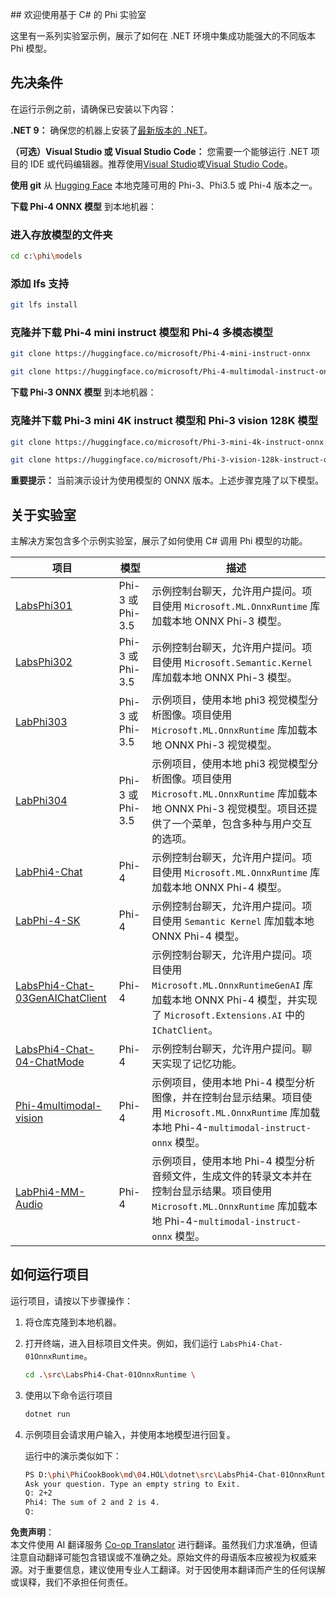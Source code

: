 <!--
CO_OP_TRANSLATOR_METADATA:
{
  "original_hash": "903c509a6d0d1ecce00b849d7f753bdd",
  "translation_date": "2025-07-17T10:32:11+00:00",
  "source_file": "md/04.HOL/dotnet/readme.md",
  "language_code": "zh"
}
-->
﻿## 欢迎使用基于 C# 的 Phi 实验室

这里有一系列实验室示例，展示了如何在 .NET 环境中集成功能强大的不同版本 Phi 模型。

## 先决条件

在运行示例之前，请确保已安装以下内容：

**.NET 9：** 确保您的机器上安装了[最新版本的 .NET](https://dotnet.microsoft.com/download/dotnet?WT.mc_id=aiml-137032-kinfeylo)。

**（可选）Visual Studio 或 Visual Studio Code：** 您需要一个能够运行 .NET 项目的 IDE 或代码编辑器。推荐使用[Visual Studio](https://visualstudio.microsoft.com?WT.mc_id=aiml-137032-kinfeylo)或[Visual Studio Code](https://code.visualstudio.com?WT.mc_id=aiml-137032-kinfeylo)。

**使用 git** 从 [Hugging Face](https://huggingface.co/collections/lokinfey/phi-4-family-679c6f234061a1ab60f5547c) 本地克隆可用的 Phi-3、Phi3.5 或 Phi-4 版本之一。

**下载 Phi-4 ONNX 模型** 到本地机器：

### 进入存放模型的文件夹

```bash
cd c:\phi\models
```

### 添加 lfs 支持

```bash
git lfs install 
```

### 克隆并下载 Phi-4 mini instruct 模型和 Phi-4 多模态模型

```bash
git clone https://huggingface.co/microsoft/Phi-4-mini-instruct-onnx

git clone https://huggingface.co/microsoft/Phi-4-multimodal-instruct-onnx
```

**下载 Phi-3 ONNX 模型** 到本地机器：

### 克隆并下载 Phi-3 mini 4K instruct 模型和 Phi-3 vision 128K 模型

```bash
git clone https://huggingface.co/microsoft/Phi-3-mini-4k-instruct-onnx

git clone https://huggingface.co/microsoft/Phi-3-vision-128k-instruct-onnx-cpu
```

**重要提示：** 当前演示设计为使用模型的 ONNX 版本。上述步骤克隆了以下模型。

## 关于实验室

主解决方案包含多个示例实验室，展示了如何使用 C# 调用 Phi 模型的功能。

| 项目 | 模型 | 描述 |
| ------------ | -----------| ----------- |
| [LabsPhi301](../../../../../md/04.HOL/dotnet/src/LabsPhi301) | Phi-3 或 Phi-3.5 | 示例控制台聊天，允许用户提问。项目使用 `Microsoft.ML.OnnxRuntime` 库加载本地 ONNX Phi-3 模型。 |
| [LabsPhi302](../../../../../md/04.HOL/dotnet/src/LabsPhi302) | Phi-3 或 Phi-3.5 | 示例控制台聊天，允许用户提问。项目使用 `Microsoft.Semantic.Kernel` 库加载本地 ONNX Phi-3 模型。 |
| [LabPhi303](../../../../../md/04.HOL/dotnet/src/LabsPhi303) | Phi-3 或 Phi-3.5 | 示例项目，使用本地 phi3 视觉模型分析图像。项目使用 `Microsoft.ML.OnnxRuntime` 库加载本地 ONNX Phi-3 视觉模型。 |
| [LabPhi304](../../../../../md/04.HOL/dotnet/src/LabsPhi304) | Phi-3 或 Phi-3.5 | 示例项目，使用本地 phi3 视觉模型分析图像。项目使用 `Microsoft.ML.OnnxRuntime` 库加载本地 ONNX Phi-3 视觉模型。项目还提供了一个菜单，包含多种与用户交互的选项。 | 
| [LabPhi4-Chat](../../../../../md/04.HOL/dotnet/src/LabsPhi4-Chat-01OnnxRuntime) | Phi-4 | 示例控制台聊天，允许用户提问。项目使用 `Microsoft.ML.OnnxRuntime` 库加载本地 ONNX Phi-4 模型。 |
| [LabPhi-4-SK](../../../../../md/04.HOL/dotnet/src/LabsPhi4-Chat-02SK) | Phi-4 | 示例控制台聊天，允许用户提问。项目使用 `Semantic Kernel` 库加载本地 ONNX Phi-4 模型。 |
| [LabsPhi4-Chat-03GenAIChatClient](../../../../../md/04.HOL/dotnet/src/LabsPhi4-Chat-03GenAIChatClient) | Phi-4 | 示例控制台聊天，允许用户提问。项目使用 `Microsoft.ML.OnnxRuntimeGenAI` 库加载本地 ONNX Phi-4 模型，并实现了 `Microsoft.Extensions.AI` 中的 `IChatClient`。 |
| [LabsPhi4-Chat-04-ChatMode](../../../../../md/04.HOL/dotnet/src/LabsPhi4-Chat-04-ChatMode) | Phi-4 | 示例控制台聊天，允许用户提问。聊天实现了记忆功能。 |
| [Phi-4multimodal-vision](../../../../../md/04.HOL/dotnet/src/LabsPhi4-MultiModal-01Images) | Phi-4 | 示例项目，使用本地 Phi-4 模型分析图像，并在控制台显示结果。项目使用 `Microsoft.ML.OnnxRuntime` 库加载本地 Phi-4-`multimodal-instruct-onnx` 模型。 |
| [LabPhi4-MM-Audio](../../../../../md/04.HOL/dotnet/src/LabsPhi4-MultiModal-02Audio) | Phi-4 | 示例项目，使用本地 Phi-4 模型分析音频文件，生成文件的转录文本并在控制台显示结果。项目使用 `Microsoft.ML.OnnxRuntime` 库加载本地 Phi-4-`multimodal-instruct-onnx` 模型。 |

## 如何运行项目

运行项目，请按以下步骤操作：

1. 将仓库克隆到本地机器。

1. 打开终端，进入目标项目文件夹。例如，我们运行 `LabsPhi4-Chat-01OnnxRuntime`。

    ```bash
    cd .\src\LabsPhi4-Chat-01OnnxRuntime \
    ```

1. 使用以下命令运行项目

    ```bash
    dotnet run
    ```

1. 示例项目会请求用户输入，并使用本地模型进行回复。

   运行中的演示类似如下：

   ```bash
   PS D:\phi\PhiCookBook\md\04.HOL\dotnet\src\LabsPhi4-Chat-01OnnxRuntime> dotnet run
   Ask your question. Type an empty string to Exit.
   Q: 2+2
   Phi4: The sum of 2 and 2 is 4.
   Q:
   ```

**免责声明**：  
本文件使用 AI 翻译服务 [Co-op Translator](https://github.com/Azure/co-op-translator) 进行翻译。虽然我们力求准确，但请注意自动翻译可能包含错误或不准确之处。原始文件的母语版本应被视为权威来源。对于重要信息，建议使用专业人工翻译。对于因使用本翻译而产生的任何误解或误释，我们不承担任何责任。